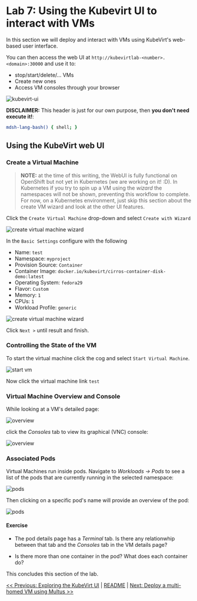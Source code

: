 # Lab 7: Using the Kubevirt UI to interact with VMs

In this section we will deploy and interact with VMs using KubeVirt's web-based user interface.

You can then access the web UI at `http://kubevirtlab-<number>.<domain>:30000` and use it to:

* stop/start/delete/... VMs
* Create new ones
* Access VM consoles through your browser

![kubevirt-ui](images/ui.png)

**DISCLAIMER:** This header is just for our own purpose, then **you don't need execute it!**:

```bash @mdsh
mdsh-lang-bash() { shell; }
```

## Using the KubeVirt web UI 

### Create a Virtual Machine

> **NOTE:** at the time of this writing, the WebUI is fully functional on
> OpenShift but not yet in Kubernetes (we are working on it! :D). In Kubernetes
> if you try to spin up a VM using the *wizard* the namespaces will not be
> shown, preventing this workflow to complete. For now, on a Kubernetes
> environment, just skip this section about the create VM wizard and look at the
> other UI features.

Click the `Create Virtual Machine` drop-down and select `Create with Wizard`

![create virtual machine wizard](images/new_vm_wizard.png)

In the `Basic Settings` configure with the following

* Name: `test`
* Namespace: `myproject`
* Provision Source: `Container`
* Container Image: `docker.io/kubevirt/cirros-container-disk-demo:latest`
* Operating System: `fedora29`
* Flavor: `Custom`
* Memory: `1`
* CPUs: `1`
* Workload Profile: `generic`

![create virtual machine wizard](images/basic_settings.png)

Click `Next >` until result and finish.

### Controlling the State of the VM

To start the virtual machine click the cog and select `Start Virtual Machine`.

![start vm](images/start_vm.png)

Now click the virtual machine link `test`

### Virtual Machine Overview and Console

While looking at a VM's detailed page:

![overview](images/overview.png)

click the *Consoles* tab to view its graphical (VNC) console:

![overview](images/vm_console.png)

### Associated Pods

Virtual Machines run inside pods. Navigate to *Workloads -> Pods* to see a list of the pods that are currently running in the selected namespace:

![pods](images/pods.png)

Then clicking on a specific pod's name will provide an overview of the pod:

![pods](images/pod_overview.png)

#### Exercise

- The pod details page has a *Terminal* tab. Is there any relationwhip between that tab and the *Consoles* tab in the VM details page?

- Is there more than one container in the pod? What does each container do?

This concludes this section of the lab.

[<< Previous: Exploring the KubeVirt UI](../lab6/lab6.md) | [README](../../README.md) | [Next: Deploy a multi-homed VM using Multus >>](../lab8/lab8.md)
